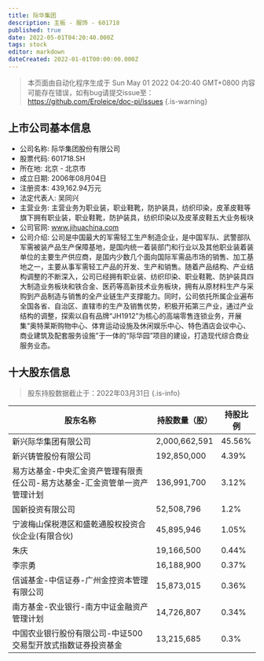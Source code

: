 ```yaml
---
title: 际华集团
description: 主板 - 服饰 - 601718
published: true
date: 2022-05-01T04:20:40.000Z
tags: stock
editor: markdown
dateCreated: 2022-01-01T00:00:00.000Z
---
```


> 本页面由自动化程序生成于 Sun May 01 2022 04:20:40 GMT+0800
> 内容可能存在错误，如有bug请提交issue至：https://github.com/Eroleice/doc-pi/issues
{.is-warning}

## 上市公司基本信息
- 公司名称: 际华集团股份有限公司
- 股票代码: 601718.SH
- 所在地: 北京 - 北京市
- 成立日期: 2006年08月04日
- 注册资本: 439,162.94万元
- 法定代表人: 吴同兴
- 主营业务: 主营业务为职业装，职业鞋靴，防护装具，纺织印染，皮革皮鞋等旗下拥有职业装，职业鞋靴，防护装具，纺织印染以及皮革皮鞋五大业务板块
- 公司官网: www.jihuachina.com
- 公司介绍: 公司是中国最大的军需轻工生产制造企业，是中国军队、武警部队军需被装产品生产保障基地，是国内统一着装部门和行业以及其他职业装着装单位的主要生产供应商，是国内少数几个面向国际军需品市场的销售、加工基地之一，主要从事军需轻工产品的开发、生产和销售。随着产品结构、产业结构调整的不断深入，公司已经拥有职业装、纺织印染、职业鞋靴、防护装具四大制造业务板块和铁合金、医药等高新技术业务板块，拥有从原材料生产与采购到产品制造与销售的全产业链生产支撑能力。同时，公司依托所属企业遍布全国各省、自治区、直辖市的生产及销售优势，积极开拓第三产业，通过产业结构的调整，探索以自有品牌“JH1912”为核心的高端零售连锁业务，开展集“奥特莱斯购物中心、体育运动设施及休闲娱乐中心、特色酒店会议中心、商业建筑及配套服务设施”于一体的“际华园”项目的建设，打造现代综合商业服务业态。


## 十大股东信息
> 股东持股数据截止于：2022年03月31日
{.is-info}

| 股东名称 | 持股数量（股） | 持股比例 |
| --- | --- | --- |
| 新兴际华集团有限公司 | 2,000,662,591 | 45.56% |
| 新兴铸管股份有限公司 | 192,850,000 | 4.39% |
| 易方达基金-中央汇金资产管理有限责任公司-易方达基金-汇金资管单一资产管理计划 | 136,991,700 | 3.12% |
| 国新投资有限公司 | 52,508,796 | 1.2% |
| 宁波梅山保税港区和盛乾通股权投资合伙企业(有限合伙) | 45,895,946 | 1.05% |
| 朱庆 | 19,166,500 | 0.44% |
| 李宗勇 | 16,188,900 | 0.37% |
| 信诚基金-中信证券-广州金控资本管理有限公司 | 15,873,015 | 0.36% |
| 南方基金-农业银行-南方中证金融资产管理计划 | 14,726,807 | 0.34% |
| 中国农业银行股份有限公司-中证500交易型开放式指数证券投资基金 | 13,215,685 | 0.3% |




